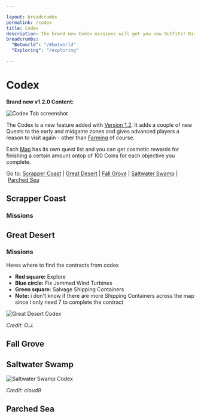 ```yaml
---

layout: breadcrumbs
permalink: /codex
title: Codex
description: The brand new Codex missions will get you new Outfits! Discover everything we already know about it to help you complete them! 
breadcrumbs:
  "Botworld": "/#botworld"
  "Exploring": "/exploring"

---
```


# Codex

<div markdown="1" class=" ghcms ghcms-intro">

**Brand new v1.2.0 Content:**

![Codex Tab screenshot](<https://cdn.discordapp.com/attachments/923510071026155550/926445359771828244/Screenshot_20211228-082536_Botworld.jpg>)

The Codex is a new feature added with [Version 1.2](</news#v120>). It adds a couple of new Quests to the early and midgame zones and gives advanced players a reason to visit again - other than [Farming](</farming>) of course.

Each [Map](</maps>) has its own quest list and you can get cosmetic rewards for finishing a certain amount ontop of 100 Coins for each objective you complete.

Go to: [Scrapper Coast](<#scrapper-coast>) \| [Great Desert](<#great-desert>) \| [Fall Grove](<#fall-grove>) \| [Saltwater Swamp](<#saltwater-swamp>) \| [Parched Sea](<#parched-sea>)
</div>

## Scrapper Coast

<div markdown="1" class=" ghcms ghcms-scrappercoast">

### Missions

</div>

## Great Desert

<div markdown="1" class=" ghcms ghcms-greatdesert">


### Missions

Heres where to find the contracts from codex

- **Red square:** Explore
- **Blue circle:** Fix Jammed Wind Turbines
- **Green square:** Salvage Shipping Containers
- **Note:** i don't know if there are more Shipping Containers across the map since i only need 7 to complete the contract

![Great Desert Codex](
https://cdn.discordapp.com/attachments/923510071026155550/925215360020525126/Great_Desert.png)

*Credit: O.J.*

</div>

## Fall Grove

<div markdown="1" class=" ghcms ghcms-fallgrove">


</div>

## Saltwater Swamp

<div markdown="1" class=" ghcms ghcms-saltwaterswamp">

![Saltwater Swamp Codex](
https://cdn.discordapp.com/attachments/923510071026155550/925231459483152424/IMG_20211228_103806.png)

*Credit: cloud9*

</div>

## Parched Sea

<div markdown="1" class=" ghcms ghcms-parchedsea">


</div>
